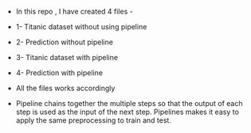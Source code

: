 * In this repo , I have created 4 files -
* 1- Titanic dataset without using pipeline
* 2- Prediction without pipeline
* 3- Titanic dataset with pipeline
* 4- Prediction with pipeline
* All the files works accordingly

* Pipeline chains together the multiple steps so that the output of each step is used as the input of the next step.
  Pipelines makes it easy to apply the same preprocessing to train and test. 
